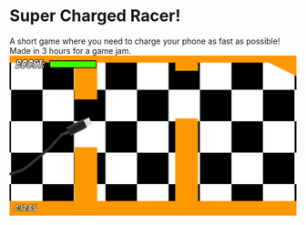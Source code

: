# Super Charged Racer!

A short game where you need to charge your phone as fast as possible! Made in 3 hours for a game jam.
![Screenshot of the game](Screenshots/Gameplay.png)
